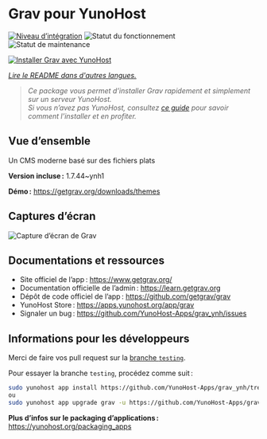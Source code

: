 <!--
Nota bene : ce README est automatiquement généré par <https://github.com/YunoHost/apps/tree/master/tools/readme_generator>
Il NE doit PAS être modifié à la main.
-->

# Grav pour YunoHost

[![Niveau d’intégration](https://dash.yunohost.org/integration/grav.svg)](https://dash.yunohost.org/appci/app/grav) ![Statut du fonctionnement](https://ci-apps.yunohost.org/ci/badges/grav.status.svg) ![Statut de maintenance](https://ci-apps.yunohost.org/ci/badges/grav.maintain.svg)

[![Installer Grav avec YunoHost](https://install-app.yunohost.org/install-with-yunohost.svg)](https://install-app.yunohost.org/?app=grav)

*[Lire le README dans d'autres langues.](./ALL_README.md)*

> *Ce package vous permet d’installer Grav rapidement et simplement sur un serveur YunoHost.*  
> *Si vous n’avez pas YunoHost, consultez [ce guide](https://yunohost.org/install) pour savoir comment l’installer et en profiter.*

## Vue d’ensemble

Un CMS moderne basé sur des fichiers plats


**Version incluse :** 1.7.44~ynh1

**Démo :** <https://getgrav.org/downloads/themes>

## Captures d’écran

![Capture d’écran de Grav](./doc/screenshots/grav.jpg)

## Documentations et ressources

- Site officiel de l’app : <https://www.getgrav.org/>
- Documentation officielle de l’admin : <https://learn.getgrav.org>
- Dépôt de code officiel de l’app : <https://github.com/getgrav/grav>
- YunoHost Store : <https://apps.yunohost.org/app/grav>
- Signaler un bug : <https://github.com/YunoHost-Apps/grav_ynh/issues>

## Informations pour les développeurs

Merci de faire vos pull request sur la [branche `testing`](https://github.com/YunoHost-Apps/grav_ynh/tree/testing).

Pour essayer la branche `testing`, procédez comme suit :

```bash
sudo yunohost app install https://github.com/YunoHost-Apps/grav_ynh/tree/testing --debug
ou
sudo yunohost app upgrade grav -u https://github.com/YunoHost-Apps/grav_ynh/tree/testing --debug
```

**Plus d’infos sur le packaging d’applications :** <https://yunohost.org/packaging_apps>

